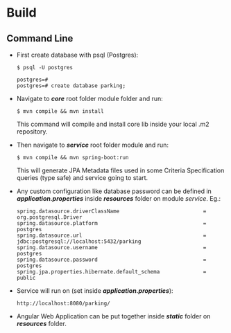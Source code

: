 # Build

## Command Line
- First create database with psql (Postgres):
	```
	$ psql -U postgres
	```
	```
	postgres=#
	postgres=# create database parking;
	```
- Navigate to _**core**_ root folder module folder and run:
	```
	$ mvn compile && mvn install
	```
	This command will compile and install core lib inside your local .m2 repository.
	
- Then navigate to **_service_** root folder module and run:
	```
	$ mvn compile && mvn spring-boot:run
	```
	This will generate JPA Metadata files used in some Criteria Specification queries (type safe) and service going to start.	
- Any custom configuration like database password can be defined in _**application.properties**_ inside **_resources_** folder on module *service*. Eg.:
	```
	spring.datasource.driverClassName                           = org.postgresql.Driver
	spring.datasource.platform                                  = postgres
	spring.datasource.url                                       = jdbc:postgresql://localhost:5432/parking
	spring.datasource.username                                  = postgres
	spring.datasource.password                                  = postgres
	spring.jpa.properties.hibernate.default_schema              = public
	```
- Service will run on (set inside **_application.properties_**):
	```
	http://localhost:8080/parking/
	```
- Angular Web Application can be put together inside **_static_** folder on **_resources_** folder.